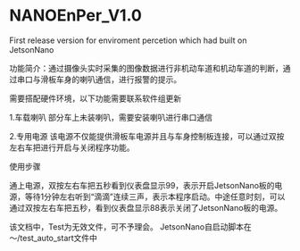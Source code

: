 # NANOEnPer_V1.0
First release version for enviroment percetion which had built on JetsonNano

功能简介：通过摄像头实时采集的图像数据进行非机动车道和机动车道的判断，通过串口与滑板车身的喇叭通信，进行报警的提示。

需要搭配硬件环境，以下功能需要联系软件组更新

1.车载喇叭
  部分车上未装喇叭，需要安装喇叭进行串口通信

2.专用电源
  该电源不仅能提供滑板车电源并且与车身控制板连接，可以通过双按左右车把进行开启与关闭程序功能。

使用步骤
  
  通上电源，双按左右车把五秒看到仪表盘显示99，表示开启JetsonNano板的电源，等待1分钟左右听到“滴滴”连续三声，表示本程序启动。中途任意时刻，可以通过双按左右车把五秒，看到仪表盘显示88表示关闭了JetsonNano板的电源。

该文档中，Test为无效文件，可不予理会。
JetsonNano自启动脚本在～/test_auto_start文件中
